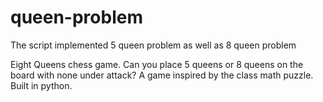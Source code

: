 # queen-problem
The script implemented 5 queen problem as well as 8 queen problem

Eight Queens chess game. Can you place 5 queens or 8 queens on the board with none under attack? A game inspired by the class math puzzle. Built in python. 
